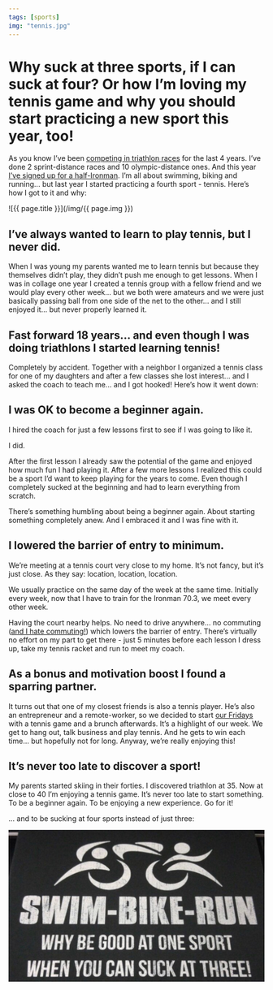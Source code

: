 ```yaml
---
tags: [sports]
img: "tennis.jpg"
---
```


# Why suck at three sports, if I can suck at four? Or how I’m loving my tennis game and why you should start practicing a new sport this year, too!

As you know I’ve been [competing in triathlon races](https://sliwinski.com/triathlon) for the last 4 years. I’ve done 2 sprint-distance races and 10 olympic-distance ones. And this year [I’ve signed up for a half-Ironman](/podcast-171). I’m all about swimming, biking and running... but last year I started practicing a fourth sport - tennis. Here’s how I got to it and why:
 
<!--More-->

![{{ page.title }}](/img/{{ page.img }})

## I’ve always wanted to learn to play tennis, but I never did.

When I was young my parents wanted me to learn tennis but because they themselves didn’t play, they didn’t push me enough to get lessons. When I was in collage one year I created a tennis group with a fellow friend and we would play every other week... but we both were amateurs and we were just basically passing ball from one side of the net to the other... and I still enjoyed it... but never properly learned it.

## Fast forward 18 years... and even though I was doing triathlons I started learning tennis!

Completely by accident. Together with a neighbor I organized a tennis class for one of my daughters and after a few classes she lost interest... and I asked the coach to teach me... and I got hooked! Here’s how it went down:

## I was OK to become a beginner again.

I hired the coach for just a few lessons first to see if I was going to like it.

I did.

After the first lesson I already saw the potential of the game and enjoyed how much fun I had playing it. After a few more lessons I realized this could be a sport I’d want to keep playing for the years to come. Even though I completely sucked at the beginning and had to learn everything from scratch.

There’s something humbling about being a beginner again. About starting something completely anew. And I embraced it and I was fine with it.

## I lowered the barrier of entry to minimum.

We’re meeting at a tennis court very close to my home. It’s not fancy, but it’s just close. As they say: location, location, location.

We usually practice on the same day of the week at the same time. Initially every week, now that I have to train for the Ironman 70.3, we meet every other week.

Having the court nearby helps. No need to drive anywhere... no commuting ([and I hate commuting!](/nooffice)) which lowers the barrier of entry. There’s virtually no effort on my part to get there - just 5 minutes before each lesson I dress up, take my tennis racket and run to meet my coach.

## As a bonus and motivation boost I found a sparring partner.

It turns out that one of my closest friends is also a tennis player. He’s also an entrepreneur and a remote-worker, so we decided to start [our Fridays](https://sliwinski.com/tgif) with a tennis game and a brunch afterwards. It’s a highlight of our week. We get to hang out, talk business and play tennis. And he gets to win each time... but hopefully not for long. Anyway, we’re really enjoying this!

## It’s never too late to discover a sport!

My parents started skiing in their forties. I discovered triathlon at 35. Now at close to 40 I’m enjoying a tennis game. It’s never too late to start something. To be a beginner again. To be enjoying a new experience. Go for it!

... and to be sucking at four sports instead of just three:

![Why suck at three sports, if I can suck at four? Or how I’m loving my tennis game and why you should start practicing a new sport this year, too! 2](/img/tennis-2.jpg)

[n]: https://nozbe.com/?a=mike
[p]: /podcast